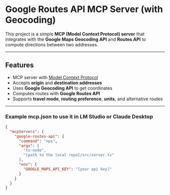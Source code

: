 # Google Routes API MCP Server (with Geocoding)

This project is a simple **MCP (Model Context Protocol) server** that integrates with the **Google Maps Geocoding API** and **Routes API** to compute directions between two addresses.

---

## Features

- MCP server with [Model Context Protocol](https://modelcontextprotocol.dev/)
- Accepts **origin** and **destination addresses**
- Uses **Google Geocoding API** to get coordinates
- Computes routes with **Google Routes API**
- Supports **travel mode**, **routing preference**, **units**, and alternative routes

---

### Example mcp.json to use it in LM Studio or Claude Desktop

```json
{
  "mcpServers": {
    "google-routes-api": {
      "command": "npx",
      "args": [
        "ts-node",
        "[path to the local repo]/src/server.ts"
      ],
      "env": {
        "GOOGLE_MAPS_API_KEY": "[your api key]"
      }
    }
  }
}
```